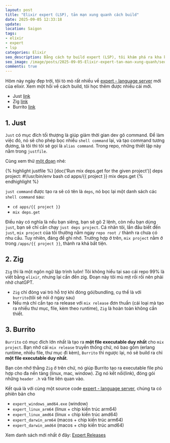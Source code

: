 ```yaml
---
layout: post
title: "Elixir expert (LSP), tản mạn xung quanh cách build"
date: 2025-09-05 12:33:18
update:
location: Saigon
tags:
- elixir
- expert
- lsp
categories: Elixir
seo_description: Bằng cách tự build expert (LSP), tôi khám phá ra kha khá thứ mới, thú vị hơn.
seo_image: /image/posts/2025-09-05-Elixir-expert-tan-man-xung-quanh/seo.png
comments: true
---
```


Hôm này ngày đẹp trời, tôi tò mò rất nhiều về [expert - language server](https://github.com/elixir-lang/expert) mới của
elixir. Xem một hồi về cách build, tôi học thêm được nhiều cái mới.
- Just [link](https://github.com/casey/just)
- Zig [link](https://ziglang.org/)
- Burrito [link](https://github.com/burrito-elixir/burrito)

## 1. Just
`Just` có mục đích tối thượng là giúp giảm thời gian dev gõ command. Để làm việc đó, nó sẽ cho phép bọc nhiều `shell command`
lại, và tạo command tương đương, là tôi thì tôi sẽ gọi là `alias command`. Trong repo, những thiết lập này nằm trong `justfile`.

Cùng xem thử [một đoạn](https://github.com/elixir-lang/expert/blob/main/justfile#L5C1-L10C17) nhé:

{% highlight justfile %}
[doc('Run mix deps.get for the given project')]
deps project:
    #!/usr/bin/env bash
    cd apps/{{ project }}
    mix deps.get
{% endhighlight %}

`just command` được tạo ra sẽ có tên là `deps`, nó bọc lại một danh sách các `shell command` sau:

- `cd apps/{{ project }}`
- `mix deps.get`

Điều này có nghĩa là nếu bạn siêng, bạn sẽ gõ 2 lệnh, còn nếu bạn dùng `just`, bạn sẽ chỉ cần chạy `just deps project`. Cá nhân
tôi, lần đầu biết đến `just`, `mix project` của tôi thường nằm ngay `repo root /` thành ra chưa có nhu cầu. Tuy nhiên,
đáng để ghi nhớ. Trường hợp ở trên, `mix project` nằm ở trong `/apps‌/{{ project }}`, thành ra khá bất tiện.

## 2. Zig
`Zig` thì là một ngôn ngữ lập trình luôn! Tôi không hiểu tại sao cái repo 99% là viết bằng `elixir`, nhưng lại cần đến zig.
Đoạn này tôi mù mịt rồi rồi nên phải nhờ chatGPT.

- `Zig` chỉ đóng vai trò hỗ trợ khi đóng gói/bundling, cụ thể là với `burrito`(tôi sẽ nói ở ngay sau)
- Nếu mà chỉ cần tạo ra release với `mix release` đơn thuần (cái loại mà tạo ra nhiều thư mục, file, kèm theo runtime), `Zig`
là hoàn toàn không cần thiết.

## 3. Burrito
`Burrito` có mục đích lớn nhất là tạo ra **một file executable duy nhất** cho `mix project`. Bạn nhớ cái `mix release` truyền thống chứ,
nó bao gồm (erlang runtime, nhiều file, thư mục đi kèm), `Burrito` thì ngược lại, nó sẽ build ra chỉ **một file executable duy nhất**.

Bạn còn nhớ thằng `Zig` ở trên chứ, nó giúp Burrito tạo ra executable file phù hợp cho đa nền tảng (linux, mac, window). Zig nó kết nối(link),
đóng gói những `header .h` và file liên quan vào.

Kết quả là với cùng một source code [expert - language server](https://github.com/elixir-lang/expert), chúng ta có phiên bản cho

- `expert_windows_amd64.exe` (window)
- `expert_linux_arm64` (linux + chip kiến trúc arm64)
- `expert_linux_amd64` (linux + chip kiến trúc amd64)
- `expert_darwin_arm64` (macos + chip kiến trúc arm64)
- `expert_darwin_amd64` (macos + chip kiến trúc amd64)

Xem danh sách mới nhất ở đây: [Expert Releases](https://github.com/elixir-lang/expert/releases)


